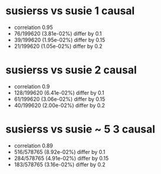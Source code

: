 # susierss vs susie  1 causal

- correlation 0.95
- 76/199620 (3.81e-02%) differ by 0.1
- 39/199620 (1.95e-02%) differ by 0.15
- 21/199620 (1.05e-02%) differ by 0.2


# susierss vs susie  2 causal

- correlation 0.9
- 128/199620 (6.41e-02%) differ by 0.1
- 61/199620 (3.06e-02%) differ by 0.15
- 40/199620 (2.00e-02%) differ by 0.2


# susierss vs susie  ~ 5 3 causal

- correlation 0.89
- 516/578765 (8.92e-02%) differ by 0.1
- 284/578765 (4.91e-02%) differ by 0.15
- 183/578765 (3.16e-02%) differ by 0.2


